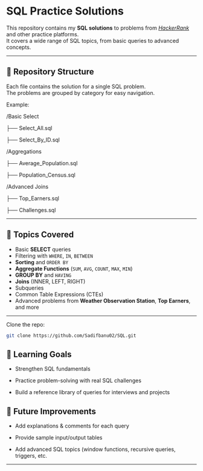 # SQL Practice Solutions

This repository contains my **SQL solutions** to problems from *[HackerRank](https://www.hackerrank.com/profile/21nn1a05i0_sadaf)* and other practice platforms.  
It covers a wide range of SQL topics, from basic queries to advanced concepts.

---

## 📂 Repository Structure

Each file contains the solution for a single SQL problem.  
The problems are grouped by category for easy navigation.

Example:

/Basic Select

├── Select_All.sql

├── Select_By_ID.sql

/Aggregations

├── Average_Population.sql

├── Population_Census.sql

/Advanced Joins

├── Top_Earners.sql

├── Challenges.sql


---

## 📝 Topics Covered

- Basic **SELECT** queries  
- Filtering with `WHERE`, `IN`, `BETWEEN`  
- **Sorting** and `ORDER BY`  
- **Aggregate Functions** (`SUM`, `AVG`, `COUNT`, `MAX`, `MIN`)  
- **GROUP BY** and `HAVING`  
- **Joins** (INNER, LEFT, RIGHT)  
- Subqueries  
- Common Table Expressions (CTEs)  
- Advanced problems from **Weather Observation Station**, **Top Earners**, and more  

---

Clone the repo:
   ```bash
   git clone https://github.com/Sadifbanu02/SQL.git
```
## 📘 Learning Goals

- Strengthen SQL fundamentals

- Practice problem-solving with real SQL challenges

- Build a reference library of queries for interviews and projects

## 📌 Future Improvements

- Add explanations & comments for each query

- Provide sample input/output tables

- Add advanced SQL topics (window functions, recursive queries, triggers, etc.           
---
